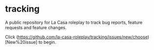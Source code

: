 # tracking
A public repository for La Casa roleplay to track bug reports, feature requests and feature changes.

Click (https://github.com/la-casa-roleplay/tracking/issues/new/choose)[New%20issue] to begin.
